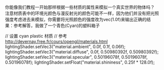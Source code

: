 你能像我们教程一开始那样根据一些材质的属性来模拟一个真实世界的物体吗？ 注意材质表中的环境光颜色与漫反射光的颜色可能不一样，因为他们并没有把光照强度考虑进去来模拟，你需要将光照颜色的强度改为vec(1.0f)来输出正确的结果：参考解答，我做了一个青色(Cyan)的塑料箱子

// 设置 cyan plastic 材质
// 参考 http://devernay.free.fr/cours/opengl/materials.html
lightingShader.setVec3("material.ambient", 0.0f, 0.1f, 0.06f);
lightingShader.setVec3("material.diffuse", 0.0f, 0.50980392f, 0.50980392f);
lightingShader.setVec3("material.specular", 0.50196078f, 0.50196078f, 0.50196078f);
lightingShader.setFloat("material.shininess", 0.25f * 128.0f);